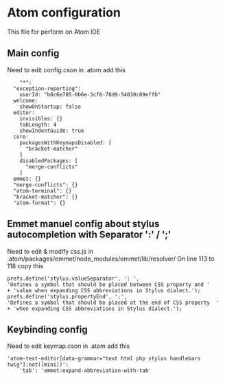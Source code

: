 # Atom configuration
This file for perform on Atom IDE 

## Main config

Need to edit config.cson in .atom
add this

```shell
	"*":
  "exception-reporting":
    userId: "b6c6e785-0b6e-3cf6-78d9-54030c89effb"
  welcome:
    showOnStartup: false
  editor:
    invisibles: {}
    tabLength: 4
    showIndentGuide: true
  core:
    packagesWithKeymapsDisabled: [
      "bracket-matcher"
    ]
    disabledPackages: [
      "merge-conflicts"
    ]
  emmet: {}
  "merge-conflicts": {}
  "atom-terminal": {}
  "bracket-matcher": {}
  "atom-format": {}
```

## Emmet manuel config about stylus autocompletion with Separator ':' / ';'

Need to edit & modify css.js in .atom/packages/emmet/node_modules/emmet/lib/resolver/
On line 113 to 118 copy this

```shell
prefs.define('stylus.valueSeparator', ': ',
'Defines a symbol that should be placed between CSS property and '
+ 'value when expanding CSS abbreviations in Stylus dialect.');
prefs.define('stylus.propertyEnd', ';',
'Defines a symbol that should be placed at the end of CSS property  '
+ 'when expanding CSS abbreviations in Stylus dialect.');
```

## Keybinding config

Need to edit keymap.cson in .atom
add this

```shell
'atom-text-editor[data-grammar="text html php stylus handlebars twig"]:not([mini])':
    'tab': 'emmet:expand-abbreviation-with-tab'
```
